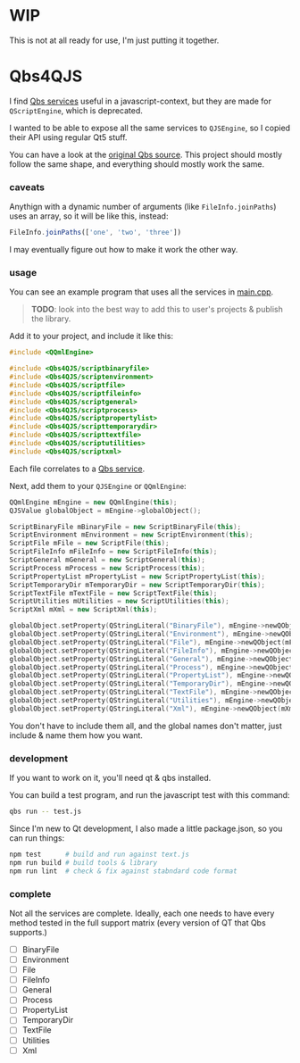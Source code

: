 # WIP

This is not at all ready for use, I'm just putting it together.

# Qbs4QJS

I find [Qbs services](https://doc.qt.io/qbs/list-of-builtin-services.html) useful in a javascript-context, but they are made for `QScriptEngine`, which is deprecated.

I wanted to be able to expose all the same services to `QJSEngine`, so I copied their API using regular Qt5 stuff.

You can have a look at the [original Qbs source](https://code.qt.io/cgit/qbs/qbs.git/tree/src/lib/corelib/jsextensions/). This project should mostly follow the same shape, and everything should mostly work the same.

### caveats

Anythign with a dynamic number of arguments (like `FileInfo.joinPaths`) uses an array, so it will be like this, instead:

```js
FileInfo.joinPaths(['one', 'two', 'three'])
```

I may eventually figure out how to make it work the other way.

### usage

You can see an example program that uses all the services in [main.cpp](./main.cpp).


> **TODO**: look into the best way to add this to user's projects & publish the library.

Add it to your project, and include it like this:

```cpp
#include <QQmlEngine>

#include <Qbs4QJS/scriptbinaryfile>
#include <Qbs4QJS/scriptenvironment>
#include <Qbs4QJS/scriptfile>
#include <Qbs4QJS/scriptfileinfo>
#include <Qbs4QJS/scriptgeneral>
#include <Qbs4QJS/scriptprocess>
#include <Qbs4QJS/scriptpropertylist>
#include <Qbs4QJS/scripttemporarydir>
#include <Qbs4QJS/scripttextfile>
#include <Qbs4QJS/scriptutilities>
#include <Qbs4QJS/scriptxml>
```

Each file correlates to a [Qbs service](https://doc.qt.io/qbs/list-of-builtin-services.html).

Next, add them to your `QJSEngine` or `QQmlEngine`:

```cpp
QQmlEngine mEngine = new QQmlEngine(this);
QJSValue globalObject = mEngine->globalObject();

ScriptBinaryFile mBinaryFile = new ScriptBinaryFile(this);
ScriptEnvironment mEnvironment = new ScriptEnvironment(this);
ScriptFile mFile = new ScriptFile(this);
ScriptFileInfo mFileInfo = new ScriptFileInfo(this);
ScriptGeneral mGeneral = new ScriptGeneral(this);
ScriptProcess mProcess = new ScriptProcess(this);
ScriptPropertyList mPropertyList = new ScriptPropertyList(this);
ScriptTemporaryDir mTemporaryDir = new ScriptTemporaryDir(this);
ScriptTextFile mTextFile = new ScriptTextFile(this);
ScriptUtilities mUtilities = new ScriptUtilities(this);
ScriptXml mXml = new ScriptXml(this);

globalObject.setProperty(QStringLiteral("BinaryFile"), mEngine->newQObject(mBinaryFile));
globalObject.setProperty(QStringLiteral("Environment"), mEngine->newQObject(mEnvironment));
globalObject.setProperty(QStringLiteral("File"), mEngine->newQObject(mFile));
globalObject.setProperty(QStringLiteral("FileInfo"), mEngine->newQObject(mFileInfo));
globalObject.setProperty(QStringLiteral("General"), mEngine->newQObject(mGeneral));
globalObject.setProperty(QStringLiteral("Process"), mEngine->newQObject(mProcess));
globalObject.setProperty(QStringLiteral("PropertyList"), mEngine->newQObject(mPropertyList));
globalObject.setProperty(QStringLiteral("TemporaryDir"), mEngine->newQObject(mTemporaryDir));
globalObject.setProperty(QStringLiteral("TextFile"), mEngine->newQObject(mTextFile));
globalObject.setProperty(QStringLiteral("Utilities"), mEngine->newQObject(mUtilities));
globalObject.setProperty(QStringLiteral("Xml"), mEngine->newQObject(mXml));
```

You don't have to include them all, and the global names don't matter, just include & name them how you want.

### development

If you want to work on it, you'll need qt & qbs installed.

You can build a test program, and run the javascript test with this command:

```sh
qbs run -- test.js
```

Since I'm new to Qt development, I also made a little package.json, so you can run things:

```sh
npm test      # build and run against text.js
npm run build # build tools & library
npm run lint  # check & fix against stabndard code format
```

### complete

Not all the services are complete. Ideally, each one needs to have every method tested in the full support matrix (every version of QT that Qbs supports.)

- [ ] BinaryFile
- [ ] Environment
- [ ] File
- [ ] FileInfo
- [ ] General
- [ ] Process
- [ ] PropertyList
- [ ] TemporaryDir
- [ ] TextFile
- [ ] Utilities
- [ ] Xml
